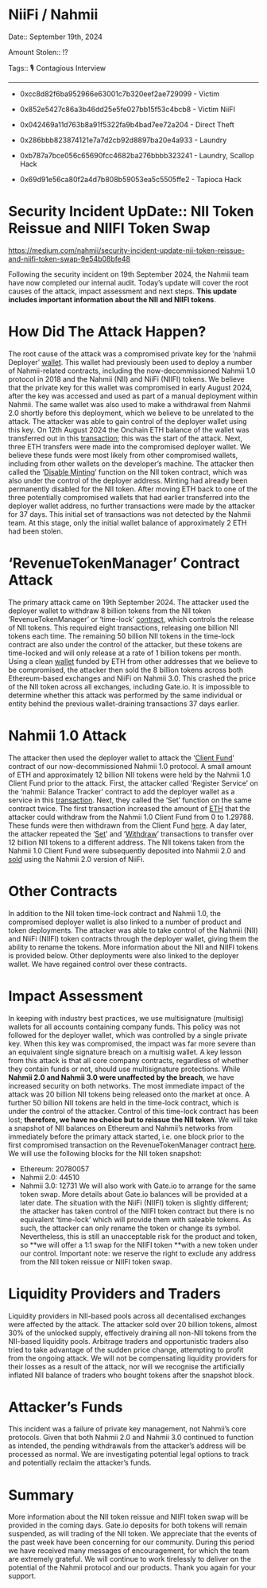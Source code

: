 # NiiFi / Nahmii

Date:: September 19th, 2024

Amount Stolen:: ⁉️

Tags:: 🎙️ Contagious Interview

---


- 0xcc8d82f6ba952966e63001c7b320eef2ae729099 - Victim

- 0x852e5427c86a3b46dd25e5fe027bb15f53c4bcb8 - Victim NiiFI

- 0x042469a11d763b8a91f5322fa9b4bad7ee72a204 - Direct Theft

- 0x286bbb823874121e7a7d2cb92d8897ba20e4a933 - Laundry

- 0xb787a7bce056c65690fcc4682ba276bbbb323241 - Laundry, Scallop Hack

- 0x69d91e56ca80f2a4d7b808b59053ea5c5505ffe2 - Tapioca Hack


# Security Incident UpDate:: NII Token Reissue and NIIFI Token Swap

https://medium.com/nahmii/security-incident-update-nii-token-reissue-and-niifi-token-swap-9e54b08bfe48

Following the security incident on 19th September 2024, the Nahmii team have now completed our internal audit. Today’s update will cover the root causes of the attack, impact assessment and next steps. **This update includes important information about the NII and NIIFI tokens**.
# How Did The Attack Happen?
The root cause of the attack was a compromised private key for the ‘nahmii Deployer’ [wallet](https://etherscan.io/address/0xf05179bac3d1fbef58a2fcd7ad0f769840027cc6). This wallet had previously been used to deploy a number of Nahmii-related contracts, including the now-decommissioned Nahmii 1.0 protocol in 2018 and the Nahmii (NII) and NiiFi (NIIFI) tokens.
We believe that the private key for this wallet was compromised in early August 2024, after the key was accessed and used as part of a manual deployment within Nahmii. The same wallet was also used to make a withdrawal from Nahmii 2.0 shortly before this deployment, which we believe to be unrelated to the attack. The attacker was able to gain control of the deployer wallet using this key. On 12th August 2024 the Onchain ETH balance of the wallet was transferred out in this [transaction](https://etherscan.io/tx/0xf7b4c8d572e0656336d66c498131835eb87f6808f7fc35ef9f4c734b3cab8dc4); this was the start of the attack.
Next, three ETH transfers were made into the compromised deployer wallet. We believe these funds were most likely from other compromised wallets, including from other wallets on the developer’s machine. The attacker then called the ‘[Disable Minting](https://etherscan.io/tx/0x775db5f1bd890a191680f3e33ee15bf42fe1afb097094ca2bdb45699a67cf0b6)’ function on the NII token contract, which was also under the control of the deployer address. Minting had already been permanently disabled for the NII token.
After moving ETH back to one of the three potentially compromised wallets that had earlier transferred into the deployer wallet address, no further transactions were made by the attacker for 37 days. This initial set of transactions was not detected by the Nahmii team. At this stage, only the initial wallet balance of approximately 2 ETH had been stolen.
# ‘RevenueTokenManager’ Contract Attack
The primary attack came on 19th September 2024. The attacker used the deployer wallet to withdraw 8 billion tokens from the NII token ‘RevenueTokenManager’ or ‘time-lock’ [contract](https://etherscan.io/address/0x4fa70e4143cc38dca0a2101e522d8c0d3f040128), which controls the release of NII tokens. This required eight transactions, releasing one billion NII tokens each time. The remaining 50 billion NII tokens in the time-lock contract are also under the control of the attacker, but these tokens are time-locked and will only release at a rate of 1 billion tokens per month.
Using a clean [wallet](https://etherscan.io/address/0x042469A11d763B8A91f5322Fa9b4baD7EE72a204) funded by ETH from other addresses that we believe to be compromised, the attacker then sold the 8 billion tokens across both Ethereum-based exchanges and NiiFi on Nahmii 3.0. This crashed the price of the NII token across all exchanges, including Gate.io. It is impossible to determine whether this attack was performed by the same individual or entity behind the previous wallet-draining transactions 37 days earlier.
# Nahmii 1.0 Attack
The attacker then used the deployer wallet to attack the ‘[Client Fund](https://etherscan.io/address/0xcc8d82f6ba952966e63001c7b320eef2ae729099)’ contract of our now-decommissioned Nahmii 1.0 protocol. A small amount of ETH and approximately 12 billion NII tokens were held by the Nahmii 1.0 Client Fund prior to the attack. First, the attacker called ‘Register Service’ on the ‘nahmii: Balance Tracker’ contract to add the deployer wallet as a service in this [transaction](https://etherscan.io/tx/0x026f247fb2f4fb07723bc628a88405787de07919bc8e1631e8465b18e2bd78c6).
Next, they called the ‘Set’ function on the same contract twice. The first transaction increased the amount of [ETH](https://etherscan.io/tx/0x371c09a619dbfe910a9cac24aed4526b8e473b0935329b283e6d64838bce78f0) that the attacker could withdraw from the Nahmii 1.0 Client Fund from 0 to 1.29788. These funds were then withdrawn from the Client Fund [here](https://etherscan.io/tx/0x8a27b3239d1635140e73d5afcf6b316ad10f31fb0eb34905a0b9286dae53d2de). A day later, the attacker repeated the ‘[Set](https://etherscan.io/tx/0x02bd0130cc13208288564c3c974215bc9604067202ecfac533aab795f72bd369)’ and ‘[Withdraw](https://etherscan.io/tx/0x11670f100747a3a694a9e07a4c4f694ad6e6bca2f75d846287949fd39a3c213c)’ transactions to transfer over 12 billion NII tokens to a different address.
The NII tokens taken from the Nahmii 1.0 Client Fund were subsequently deposited into Nahmii 2.0 and [sold](https://explorer.n2.nahmii.io/address/0xf05179bAc3D1fbEF58A2fcD7AD0F769840027cc6/transactions) using the Nahmii 2.0 version of NiiFi.
# Other Contracts
In addition to the NII token time-lock contract and Nahmii 1.0, the compromised deployer wallet is also linked to a number of product and token deployments. The attacker was able to take control of the Nahmii (NII) and NiiFi (NIIFI) token contracts through the deployer wallet, giving them the ability to rename the tokens. More information about the NII and NIIFI tokens is provided below.
Other deployments were also linked to the deployer wallet. We have regained control over these contracts.
# Impact Assessment
In keeping with industry best practices, we use multisignature (multisig) wallets for all accounts containing company funds. This policy was not followed for the deployer wallet, which was controlled by a single private key. When this key was compromised, the impact was far more severe than an equivalent single signature breach on a multisig wallet.
A key lesson from this attack is that all core company contracts, regardless of whether they contain funds or not, should use multisignature protections. While **Nahmii 2.0 and Nahmii 3.0 were unaffected by the breach**, we have increased security on both networks.
The most immediate impact of the attack was 20 billion NII tokens being released onto the market at once. A further 50 billion NII tokens are held in the time-lock contract, which is under the control of the attacker. Control of this time-lock contract has been lost; **therefore, we have no choice but to reissue the NII token**. We will take a snapshot of NII balances on Ethereum and Nahmii’s networks from immediately before the primary attack started, i.e. one block prior to the first compromised transaction on the RevenueTokenManager contract [here](https://etherscan.io/tx/0x66839601c0c00f62c8a1b9a4fb5fecd8538e0f7efb209a1bf06d355f74dfeb10).
We will use the following blocks for the NII token snapshot:
* Ethereum: 20780057
* Nahmii 2.0: 44510
* Nahmii 3.0: 12731
We will also work with Gate.io to arrange for the same token swap. More details about Gate.io balances will be provided at a later date.
The situation with the NiiFi (NIIFI) token is slightly different; the attacker has taken control of the NIIFI token contract but there is no equivalent ‘time-lock’ which will provide them with saleable tokens. As such, the attacker can only rename the token or change its symbol. Nevertheless, this is still an unacceptable risk for the product and token, so **we will offer a 1:1 swap for the NIIFI token **with a new token under our control.
Important note: we reserve the right to exclude any address from the NII token reissue or NIIFI token swap.
# Liquidity Providers and Traders
Liquidity providers in NII-based pools across all decentalised exchanges were affected by the attack. The attacker sold over 20 billion tokens, almost 30% of the unlocked supply, effectively draining all non-NII tokens from the NII-based liquidity pools. Arbitrage traders and opportunistic traders also tried to take advantage of the sudden price change, attempting to profit from the ongoing attack.
We will not be compensating liquidity providers for their losses as a result of the attack, nor will we recognise the artificially inflated NII balance of traders who bought tokens after the snapshot block.
# Attacker’s Funds
This incident was a failure of private key management, not Nahmii’s core protocols. Given that both Nahmii 2.0 and Nahmii 3.0 continued to function as intended, the pending withdrawals from the attacker’s address will be processed as normal.
We are investigating potential legal options to track and potentially reclaim the attacker’s funds.
# Summary
More information about the NII token reissue and NIIFI token swap will be provided in the coming days. Gate.io deposits for both tokens will remain suspended, as will trading of the NII token.
We appreciate that the events of the past week have been concerning for our community. During this period we have received many messages of encouragement, for which the team are extremely grateful. We will continue to work tirelessly to deliver on the potential of the Nahmii protocol and our products. Thank you again for your support.